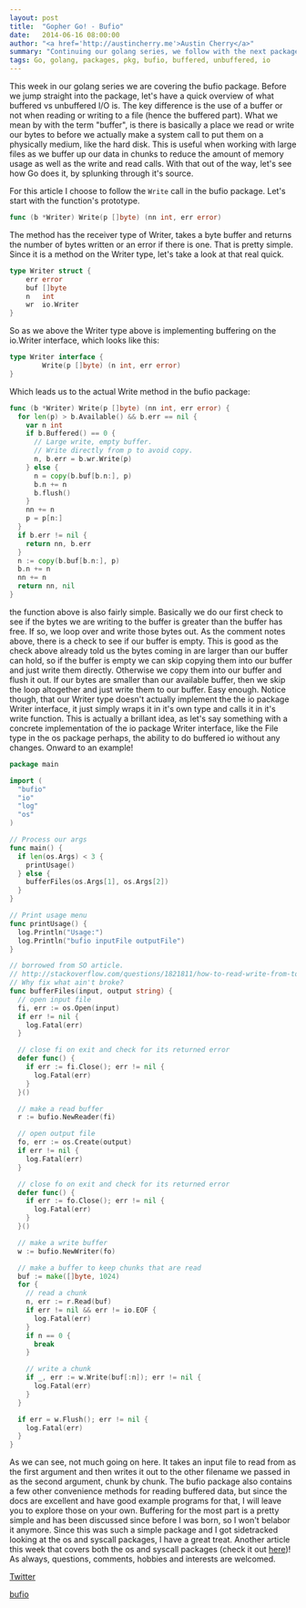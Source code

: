 ```yaml
---
layout: post
title:  "Gopher Go! - Bufio"
date:   2014-06-16 08:00:00
author: "<a href='http://austincherry.me'>Austin Cherry</a>"
summary: "Continuing our golang series, we follow with the next package after archive, bufio."
tags: Go, golang, packages, pkg, bufio, buffered, unbuffered, io
---
```


This week in our golang series we are covering the bufio package. Before we jump straight into the package, let's have a quick overview of what buffered vs unbuffered I/O is. The key difference is the use of a buffer or not when reading or writing to a file (hence the buffered part). What we mean by with the term "buffer", is there is basically a place we read or write our bytes to before we actually make a system call to put them on a physically medium, like the hard disk. This is useful when working with large files as we buffer up our data in chunks to reduce the amount of memory usage as well as the write and read calls. With that out of the way, let's see how Go does it, by splunking through it's source.

For this article I choose to follow the `Write` call in the bufio package. Let's start with the function's prototype.

```go
func (b *Writer) Write(p []byte) (nn int, err error)
```

The method has the receiver type of Writer, takes a byte buffer and returns the number of bytes written or an error if there is one. That is pretty simple. Since it is a method on the Writer type, let's take a look at that real quick.

```go
type Writer struct {
    err error
    buf []byte
    n   int
    wr  io.Writer
}
```

So as we above the Writer type above is implementing buffering on the io.Writer interface, which looks like this:

```go
type Writer interface {
        Write(p []byte) (n int, err error)
}
```

Which leads us to the actual Write method in the bufio package:

```go
func (b *Writer) Write(p []byte) (nn int, err error) {
  for len(p) > b.Available() && b.err == nil {
    var n int
    if b.Buffered() == 0 {
      // Large write, empty buffer.
      // Write directly from p to avoid copy.
      n, b.err = b.wr.Write(p)
    } else {
      n = copy(b.buf[b.n:], p)
      b.n += n
      b.flush()
    }
    nn += n
    p = p[n:]
  }
  if b.err != nil {
    return nn, b.err
  }
  n := copy(b.buf[b.n:], p)
  b.n += n
  nn += n
  return nn, nil
}
```

the function above is also fairly simple. Basically we do our first check to see if the bytes we are writing to the buffer is greater than the buffer has free. If so, we loop over and write those bytes out. As the comment notes above, there is a check to see if our buffer is empty. This is good as the check above already told us the bytes coming in are larger than our buffer can hold, so if the buffer is empty we can skip copying them into our buffer and just write them directly. Otherwise we copy them into our buffer and flush it out. If our bytes are smaller than our available buffer, then we skip the loop altogether and just write them to our buffer. Easy enough. Notice though, that our Writer type doesn't actually implement the the io package Writer interface, it just simply wraps it in it's own type and calls it in it's write function. This is actually a brillant idea, as let's say something with a concrete implementation of the io package Writer interface, like the File type in the os package perhaps, the ability to do buffered io without any changes. Onward to an example!

```go
package main

import (
  "bufio"
  "io"
  "log"
  "os"
)

// Process our args
func main() {
  if len(os.Args) < 3 {
    printUsage()
  } else {
    bufferFiles(os.Args[1], os.Args[2])
  }
}

// Print usage menu
func printUsage() {
  log.Println("Usage:")
  log.Println("bufio inputFile outputFile")
}

// borrowed from SO article.
// http://stackoverflow.com/questions/1821811/how-to-read-write-from-to-file
// Why fix what ain't broke?
func bufferFiles(input, output string) {
  // open input file
  fi, err := os.Open(input)
  if err != nil {
    log.Fatal(err)
  }

  // close fi on exit and check for its returned error
  defer func() {
    if err := fi.Close(); err != nil {
      log.Fatal(err)
    }
  }()

  // make a read buffer
  r := bufio.NewReader(fi)

  // open output file
  fo, err := os.Create(output)
  if err != nil {
    log.Fatal(err)
  }

  // close fo on exit and check for its returned error
  defer func() {
    if err := fo.Close(); err != nil {
      log.Fatal(err)
    }
  }()

  // make a write buffer
  w := bufio.NewWriter(fo)

  // make a buffer to keep chunks that are read
  buf := make([]byte, 1024)
  for {
    // read a chunk
    n, err := r.Read(buf)
    if err != nil && err != io.EOF {
      log.Fatal(err)
    }
    if n == 0 {
      break
    }

    // write a chunk
    if _, err := w.Write(buf[:n]); err != nil {
      log.Fatal(err)
    }
  }

  if err = w.Flush(); err != nil {
    log.Fatal(err)
  }
}
```

As we can see, not much going on here. It takes an input file to read from as the first argument and then writes it out to the other filename we passed in as the second argument, chunk by chunk. The bufio package also contains a few other convenience methods for reading buffered data, but since the docs are excellent and have good example programs for that, I will leave you to explore those on your own. Buffering for the most part is a pretty simple and has been discussed since before I was born, so I won't belabor it anymore. Since this was such a simple package and I got sidetracked looking at the os and syscall packages, I have a great treat. Another article this week that covers both the os and syscall packages (check it out [here](os-syscall.html))! As always, questions, comments, hobbies and interests are welcomed.

[Twitter](https://twitter.com/acmacalister)

[bufio](http://golang.org/pkg/bufio/)